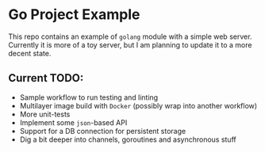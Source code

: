 # **Go Project Example**

This repo contains an example of `golang` module with a simple
web server. Currently it is more of a toy server, but I am planning to
update it to a more decent state.

## **Current TODO**:

+ Sample workflow to run testing and linting
+ Multilayer image build with `Docker` (possibly wrap into another workflow)
+ More unit-tests
+ Implement some `json`-based API
+ Support for a DB connection for persistent storage
+ Dig a bit deeper into channels, goroutines and asynchronous stuff
